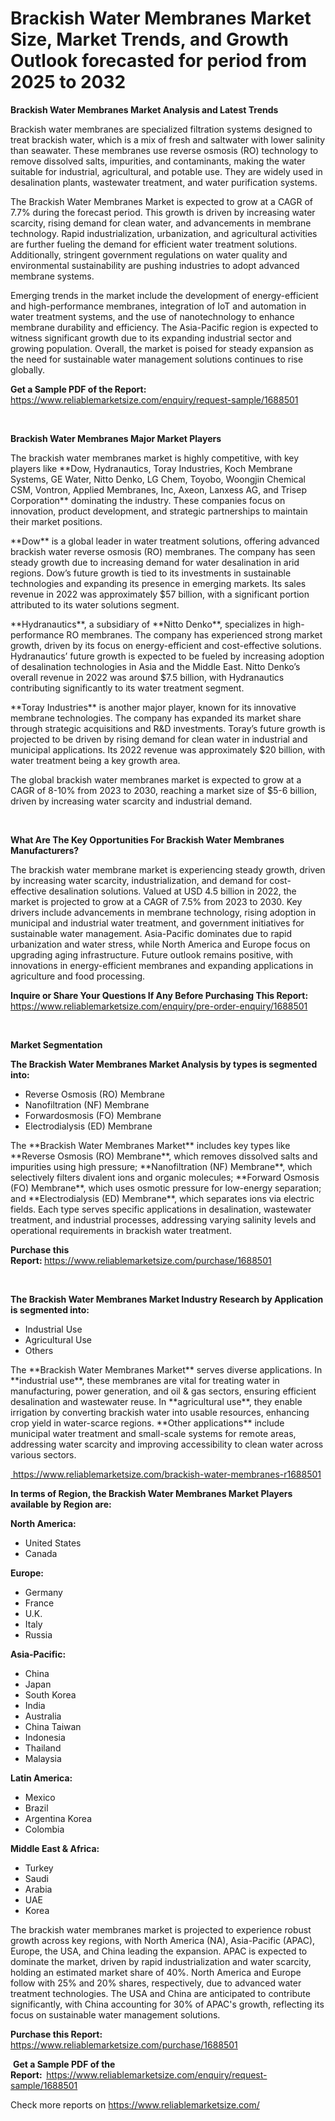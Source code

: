 <p><h1>Brackish Water Membranes Market Size, Market Trends, and Growth Outlook forecasted for period from 2025 to 2032</h1></p><p><strong>Brackish Water Membranes Market Analysis and Latest Trends</strong></p>
<p><p>Brackish water membranes are specialized filtration systems designed to treat brackish water, which is a mix of fresh and saltwater with lower salinity than seawater. These membranes use reverse osmosis (RO) technology to remove dissolved salts, impurities, and contaminants, making the water suitable for industrial, agricultural, and potable use. They are widely used in desalination plants, wastewater treatment, and water purification systems.</p><p>The Brackish Water Membranes Market is expected to grow at a CAGR of 7.7% during the forecast period. This growth is driven by increasing water scarcity, rising demand for clean water, and advancements in membrane technology. Rapid industrialization, urbanization, and agricultural activities are further fueling the demand for efficient water treatment solutions. Additionally, stringent government regulations on water quality and environmental sustainability are pushing industries to adopt advanced membrane systems.</p><p>Emerging trends in the market include the development of energy-efficient and high-performance membranes, integration of IoT and automation in water treatment systems, and the use of nanotechnology to enhance membrane durability and efficiency. The Asia-Pacific region is expected to witness significant growth due to its expanding industrial sector and growing population. Overall, the market is poised for steady expansion as the need for sustainable water management solutions continues to rise globally.</p></p>
<p><strong>Get a Sample PDF of the Report:&nbsp;</strong> <a href="https://www.reliablemarketsize.com/enquiry/request-sample/1688501?utm_campaign=1885&utm_medium=2&utm_source=Github&utm_content=ia&utm_term=29012025&utm_id=brackish-water-membranes">https://www.reliablemarketsize.com/enquiry/request-sample/1688501</a></p>
<p>&nbsp;</p>
<p><strong>Brackish Water Membranes Major Market Players</strong></p>
<p><p>The brackish water membranes market is highly competitive, with key players like **Dow, Hydranautics, Toray Industries, Koch Membrane Systems, GE Water, Nitto Denko, LG Chem, Toyobo, Woongjin Chemical CSM, Vontron, Applied Membranes, Inc, Axeon, Lanxess AG, and Trisep Corporation** dominating the industry. These companies focus on innovation, product development, and strategic partnerships to maintain their market positions.</p><p>**Dow** is a global leader in water treatment solutions, offering advanced brackish water reverse osmosis (RO) membranes. The company has seen steady growth due to increasing demand for water desalination in arid regions. Dow’s future growth is tied to its investments in sustainable technologies and expanding its presence in emerging markets. Its sales revenue in 2022 was approximately $57 billion, with a significant portion attributed to its water solutions segment.</p><p>**Hydranautics**, a subsidiary of **Nitto Denko**, specializes in high-performance RO membranes. The company has experienced strong market growth, driven by its focus on energy-efficient and cost-effective solutions. Hydranautics’ future growth is expected to be fueled by increasing adoption of desalination technologies in Asia and the Middle East. Nitto Denko’s overall revenue in 2022 was around $7.5 billion, with Hydranautics contributing significantly to its water treatment segment.</p><p>**Toray Industries** is another major player, known for its innovative membrane technologies. The company has expanded its market share through strategic acquisitions and R&D investments. Toray’s future growth is projected to be driven by rising demand for clean water in industrial and municipal applications. Its 2022 revenue was approximately $20 billion, with water treatment being a key growth area.</p><p>The global brackish water membranes market is expected to grow at a CAGR of 8-10% from 2023 to 2030, reaching a market size of $5-6 billion, driven by increasing water scarcity and industrial demand.</p></p>
<p>&nbsp;</p>
<p><strong>What Are The Key Opportunities For Brackish Water Membranes Manufacturers?</strong></p>
<p><p>The brackish water membrane market is experiencing steady growth, driven by increasing water scarcity, industrialization, and demand for cost-effective desalination solutions. Valued at USD 4.5 billion in 2022, the market is projected to grow at a CAGR of 7.5% from 2023 to 2030. Key drivers include advancements in membrane technology, rising adoption in municipal and industrial water treatment, and government initiatives for sustainable water management. Asia-Pacific dominates due to rapid urbanization and water stress, while North America and Europe focus on upgrading aging infrastructure. Future outlook remains positive, with innovations in energy-efficient membranes and expanding applications in agriculture and food processing.</p></p>
<p><strong>Inquire or Share Your Questions If Any Before Purchasing This Report:</strong> <a href="https://www.reliablemarketsize.com/enquiry/pre-order-enquiry/1688501?utm_campaign=1885&utm_medium=2&utm_source=Github&utm_content=ia&utm_term=29012025&utm_id=brackish-water-membranes">https://www.reliablemarketsize.com/enquiry/pre-order-enquiry/1688501</a></p>
<p>&nbsp;</p>
<p><strong>Market Segmentation</strong></p>
<p><strong>The Brackish Water Membranes Market Analysis by types is segmented into:</strong></p>
<p><ul><li>Reverse Osmosis (RO) Membrane</li><li>Nanofiltration (NF) Membrane</li><li>Forwardosmosis (FO) Membrane</li><li>Electrodialysis (ED) Membrane</li></ul></p>
<p><p>The **Brackish Water Membranes Market** includes key types like **Reverse Osmosis (RO) Membrane**, which removes dissolved salts and impurities using high pressure; **Nanofiltration (NF) Membrane**, which selectively filters divalent ions and organic molecules; **Forward Osmosis (FO) Membrane**, which uses osmotic pressure for low-energy separation; and **Electrodialysis (ED) Membrane**, which separates ions via electric fields. Each type serves specific applications in desalination, wastewater treatment, and industrial processes, addressing varying salinity levels and operational requirements in brackish water treatment.</p></p>
<p><strong>Purchase this Report:&nbsp;</strong><a href="https://www.reliablemarketsize.com/purchase/1688501?utm_campaign=1885&utm_medium=2&utm_source=Github&utm_content=ia&utm_term=29012025&utm_id=brackish-water-membranes">https://www.reliablemarketsize.com/purchase/1688501</a></p>
<p>&nbsp;</p>
<p><strong>The Brackish Water Membranes Market Industry Research by Application is segmented into:</strong></p>
<p><ul><li>Industrial Use</li><li>Agricultural Use</li><li>Others</li></ul></p>
<p><p>The **Brackish Water Membranes Market** serves diverse applications. In **industrial use**, these membranes are vital for treating water in manufacturing, power generation, and oil & gas sectors, ensuring efficient desalination and wastewater reuse. In **agricultural use**, they enable irrigation by converting brackish water into usable resources, enhancing crop yield in water-scarce regions. **Other applications** include municipal water treatment and small-scale systems for remote areas, addressing water scarcity and improving accessibility to clean water across various sectors.</p></p>
<p><a href="https://www.reliablemarketsize.com/brackish-water-membranes-r1688501?utm_campaign=1885&utm_medium=2&utm_source=Github&utm_content=ia&utm_term=29012025&utm_id=brackish-water-membranes">&nbsp;https://www.reliablemarketsize.com/brackish-water-membranes-r1688501</a></p>
<p><strong>In terms of Region, the Brackish Water Membranes Market Players available by Region are:</strong></p>
<p>
    <p> <strong> North America: </strong>
        <ul>
            <li>United States</li>
            <li>Canada</li>
        </ul>
        </p> 
    <p> <strong> Europe: </strong>
        <ul>
            <li>Germany</li>
            <li>France</li>
            <li>U.K.</li>
            <li>Italy</li>
            <li>Russia</li>
        </ul>
        </p> 
    <p> <strong> Asia-Pacific: </strong>
        <ul>
            <li>China</li>
            <li>Japan</li>
            <li>South Korea</li>
            <li>India</li>
            <li>Australia</li>
            <li>China Taiwan</li>
            <li>Indonesia</li>
            <li>Thailand</li>
            <li>Malaysia</li>
        </ul>
        </p> 
    <p> <strong> Latin America: </strong>
        <ul>
            <li>Mexico</li>
            <li>Brazil</li>
            <li>Argentina Korea</li>
            <li>Colombia</li>
        </ul>
        </p> 
    <p> <strong> Middle East & Africa: </strong>
        <ul>
            <li>Turkey</li>
            <li>Saudi</li>
            <li>Arabia</li>
            <li>UAE</li>
            <li>Korea</li>
        </ul>
    </p>
    </p>
<p><p>The brackish water membranes market is projected to experience robust growth across key regions, with North America (NA), Asia-Pacific (APAC), Europe, the USA, and China leading the expansion. APAC is expected to dominate the market, driven by rapid industrialization and water scarcity, holding an estimated market share of 40%. North America and Europe follow with 25% and 20% shares, respectively, due to advanced water treatment technologies. The USA and China are anticipated to contribute significantly, with China accounting for 30% of APAC's growth, reflecting its focus on sustainable water management solutions.</p></p>
<p><strong>Purchase this Report: </strong><a href="https://www.reliablemarketsize.com/purchase/1688501?utm_campaign=1885&utm_medium=2&utm_source=Github&utm_content=ia&utm_term=29012025&utm_id=brackish-water-membranes">https://www.reliablemarketsize.com/purchase/1688501</a></p>
<p>&nbsp;<strong>Get a Sample PDF of the Report:&nbsp;&nbsp;</strong><a href="https://www.reliablemarketsize.com/enquiry/request-sample/1688501?utm_campaign=1885&utm_medium=2&utm_source=Github&utm_content=ia&utm_term=29012025&utm_id=brackish-water-membranes">https://www.reliablemarketsize.com/enquiry/request-sample/1688501</a></p>
<p><strong></strong></p>
<p>Check more reports on <a href="https://www.reliablemarketsize.com/?utm_campaign=1885&utm_medium=2&utm_source=Github&utm_content=ia&utm_term=29012025&utm_id=brackish-water-membranes">https://www.reliablemarketsize.com/</a></p>